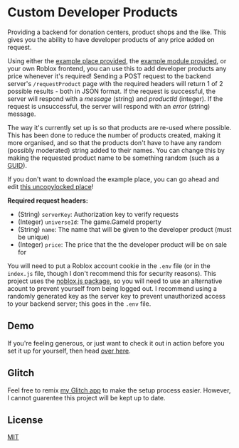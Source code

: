 # Custom Developer Products
Providing a backend for donation centers, product shops and the like. This gives you the ability to have developer products of any price added on request.

Using either the [example place provided](https://github.com/GeneralScripter/Custom-Developer-Products/raw/master/examples/CustomDonationSystem.rbxl), the [example module provided](https://raw.githubusercontent.com/GeneralScripter/Custom-Developer-Products/master/examples/RequestProduct.lua), or your own Roblox frontend, you can use this to add developer products any price whenever it's required! Sending a POST request to the backend server's `/requestProduct` page with the required headers will return 1 of 2 possible results - both in JSON format. If the request is successful, the server will respond with a *message* (string) and *productId* (integer). If the request is unsuccessful, the server will respond with an *error* (string) message.

The way it's currently set up is so that products are re-used where possible. This has been done to reduce the number of products created, making it more organised, and so that the products don't have to have any random (possibly moderated) string added to their names. You can change this by making the requested product name to be something random (such as a [GUID](https://developer.roblox.com/en-us/api-reference/function/HttpService/GenerateGUID)).

If you don't want to download the example place, you can go ahead and edit [this uncopylocked place](https://www.roblox.com/games/4643041269/Uncopylocked-Donation-Center)!

**Required request headers:**
- (String) `serverKey`: Authorization key to verify requests
- (Integer) `universeId`: The game.GameId property
- (String) `name`: The name that will be given to the developer product (must be unique)
- (Integer) `price`: The price that the the developer product will be on sale for

You will need to put a Roblox account cookie in the `.env` file (or in the `index.js` file, though I don't recommend this for security reasons). This project uses the [noblox.js package](https://github.com/suufi/noblox.js), so you will need to use an alternative acount to prevent yourself from being logged out. I recommend using a randomly generated key as the server key to prevent unauthorized access to your backend server; this goes in the `.env` file.

## Demo
If you're feeling generous, or just want to check it out in action before you set it up for yourself, then head [over here](https://www.roblox.com/games/291509783/Donation-Center).

## Glitch
Feel free to remix [my Glitch app](https://glitch.com/edit/#!/custom-developer-products) to make the setup process easier. However, I cannot guarentee this project will be kept up to date.

## License
[MIT](https://github.com/GeneralScripter/Custom-Developer-Products/blob/master/LICENSE)
